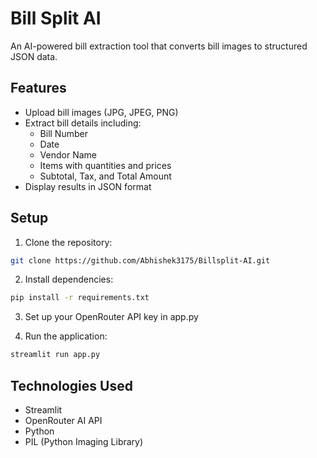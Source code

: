 # Bill Split AI

An AI-powered bill extraction tool that converts bill images to structured JSON data.

## Features

- Upload bill images (JPG, JPEG, PNG)
- Extract bill details including:
  - Bill Number
  - Date
  - Vendor Name
  - Items with quantities and prices
  - Subtotal, Tax, and Total Amount
- Display results in JSON format

## Setup

1. Clone the repository:
```bash
git clone https://github.com/Abhishek3175/Billsplit-AI.git
```

2. Install dependencies:
```bash
pip install -r requirements.txt
```

3. Set up your OpenRouter API key in app.py

4. Run the application:
```bash
streamlit run app.py
```

## Technologies Used

- Streamlit
- OpenRouter AI API
- Python
- PIL (Python Imaging Library)